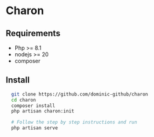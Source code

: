 # Charon

## Requirements

- Php >= 8.1
- nodejs >= 20
- composer

## Install

```bash
  git clone https://github.com/dominic-github/charon
  cd charon
  composer install
  php artisan charon:init

  # Follow the step by step instructions and run
  php artisan serve
```
